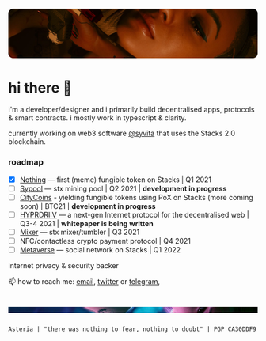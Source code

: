 ![Alt text](headerupdated.png "a title")

# hi there 👋

i'm a developer/designer and i primarily build decentralised apps, protocols & smart contracts. i mostly work in typescript & clarity.

currently working on web3 software [@syvita](https://github.com/syvita) that uses the Stacks 2.0 blockchain.

### roadmap

- [x] [Nothing](https://github.com/syvita/nothing) — first (meme) fungible token on Stacks | Q1 2021
- [ ] [Sypool](https://github.com/syvita/sypool) — stx mining pool | Q2 2021 |  **development in progress**
- [ ] [CityCoins](https://github.com/citycoins) - yielding fungible tokens using PoX on Stacks (more coming soon) | BTC21 |  **development in progress**
- [ ] [HYPRDRIIV](https://github.com/hyprdriiv) — a next-gen Internet protocol for the decentralised web | Q3-4 2021 |  **whitepaper is being written**
- [ ] [Mixer](https://github.com/syvita/mixer) — stx mixer/tumbler | Q3 2021
- [ ] NFC/contactless crypto payment protocol | Q4 2021
- [ ] [Metaverse](https://github.com/syvita/node) — social network on Stacks | Q1 2022

internet privacy & security backer

📫 how to reach me: [email](mailto:asteria@syvita.org), [twitter](https://twitter.com/asteriabtc) or [telegram](https://t.me/asteriabtc), 

![Alt text](footer.png "a title")
---
`Asteria | "there was nothing to fear, nothing to doubt" | PGP CA30DDF9` 
